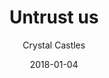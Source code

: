 ---
title: "Untrust us"
subtitle: "Crystal Castles"
customForwardUrl: "https://www.youtube.com/watch?v=tZu3EUVJ8-4"
displayImg: "https://img.youtube.com/vi/tZu3EUVJ8-4/0.jpg"
date: "2018-01-04"
newTab: true 
---